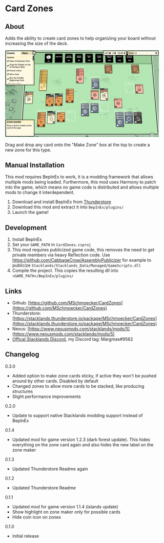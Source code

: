 # Card Zones
## About
Adds the ability to create card zones to help organizing your board without increasing the size of the deck.

![Showcase](https://raw.githubusercontent.com/MSchmoecker/CardZones/master/Docs/Showcase.png)

Drag and drop any card onto the "Make Zone" box at the top to create a new zone for this type.

## Manual Installation
This mod requires BepInEx to work, it is a modding framework that allows multiple mods being loaded.
Furthermore, this mod uses Harmony to patch into the game, which means no game code is distributed and allows multiple mods to change it interdependent.

1. Download and install BepInEx from [Thunderstore](https://stacklands.thunderstore.io/package/BepInEx/BepInExPack_Stacklands)
3. Download this mod and extract it into `BepInEx/plugins/`
4. Launch the game!

## Development
1. Install BepInEx
2. Set your `GAME_PATH` in `CardZones.csproj`
3. This mod requires publicized game code, this removes the need to get private members via heavy Reflection code. Use https://github.com/CabbageCrow/AssemblyPublicizer for example to publicize `Stacklands/Stacklands_Data/Managed/GameScripts.dll`
4. Compile the project. This copies the resulting dll into `<GAME_PATH>/BepInEx/plugins/`

## Links
- Github: [https://github.com/MSchmoecker/CardZones](https://github.com/MSchmoecker/CardZones)
- Thunderstore: [https://stacklands.thunderstore.io/package/MSchmoecker/CardZones](https://stacklands.thunderstore.io/package/MSchmoecker/CardZones)
- Nexus: [https://www.nexusmods.com/stacklands/mods/5](https://www.nexusmods.com/stacklands/mods/5)
- [Offical Stacklands Discord](https://discord.gg/sokpop), my Discord tag: Margmas#9562

## Changelog

0.3.0
- Added option to make zone cards sticky, if active they won't be pushed around by other cards. Disabled by default
- Changed zones to allow more cards to be stacked, like producing structures
- Slight performance improvements

0.2.0
- Update to support native Stacklands modding support instead of BepInEx

0.1.4
- Updated mod for game version 1.2.3 (dark forest update). This hides everything on the zone card again and also hides the new label on the zone maker

0.1.3
- Updated Thunderstore Readme again

0.1.2
- Updated Thunderstore Readme

0.1.1
- Updated mod for game version 1.1.4 (islands update)
- Show highlight on zone maker only for possible cards
- Hide coin icon on zones

0.1.0
- Initial release

